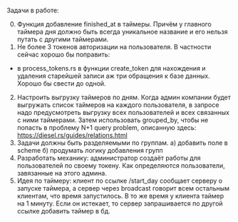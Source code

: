 Задачи в работе:

0. Функция добавление finished_at в таймеры. Причём у главного таймера дня должно быть всегда уникальное название и его нельзя путать с другими таймерами. 
1. Не более 3 токенов авторизации на пользователя. В частности сейчас хорошо бы поправить:
- в process_tokens.rs в функции create_token для нахождения и удаления старейшей записи аж три обращения к базе данных. Хорошо бы свести до одной.
2. Настроить выгрузку таймеров по дням. 
Когда админ компании будет выгружать список таймеров на каждого пользователя, в запросе надо предусмотреть выгрузку всех пользователей и всех связанных с ними таймерами. Затем использовать grouped_by, чтобы не попасть в проблему N+1 query problem, описанную здесь: https://diesel.rs/guides/relations.html 
3. Задачи должны быть разделяемыми по группам. 
 а) добавить поле в scheme
 б) продумать логику добавления групп
5. Разработать механику: администратор создаёт работы для пользователей по своему токену. 
    Как определяются пользователи, завязанные на этого админа. 
6. Идея по таймеру: клиент по ссылке /start_day сообщает серверу о запуске таймера, а сервер через broadcast говорит всем остальным клиентам, что время запустилось. 
В то же время у клиента таймер на 1 минуту. Если он истекает, то сервер запрашивается по другой ссылке добавить таймер в бд. 


